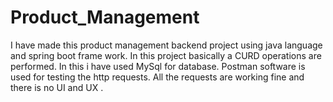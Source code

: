 # Product_Management
I have made this product management backend project using java language and spring boot frame work. In this project basically a CURD operations are performed. In this i have used MySql for database. Postman software is used for testing the http requests. All the requests are working fine and there is no UI and UX .
